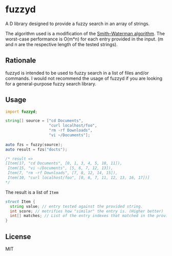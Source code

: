 # fuzzyd

A D library designed to provide a fuzzy search in an array of strings. 

The algorithm used is a modification of the [Smith–Waterman algorithm](https://en.m.wikipedia.org/wiki/Smith%E2%80%93Waterman_algorithm). The worst-case performance is O(m*n) for each entry provided in the input. (m and n are the respective length of the tested strings).

## Rationale

fuzzyd is intended to be used to fuzzy search in a list of files and/or commands. I would not
recommend the usage of fuzzyd if you are looking for a general-purpose fuzzy search library.

## Usage

```d
import fuzzyd;

string[] source = ["cd Documents",
                   "curl localhost/foo",
                   "rm -rf Downloads",
                   "vi ~/Documents"];
                   
auto fzs = fuzzy(source);
auto result = fzs("docts");

/* result => 
[Item(17, "cd Documents", [0, 1, 3, 4, 5, 10, 11]),
 Item(15, "vi ~/Documents", [5, 6, 7, 12, 13]),
 Item(7, "rm -rf Downloads", [7, 8, 12, 14, 15]),
 Item(10, "curl localhost/foo", [0, 6, 7, 11, 12, 13, 16, 17])]
*/
```

The result is a list of `Item`

```d
struct Item {
  string value; // entry tested against the provided string. 
  int score; // metrifies how "similar" the entry is. (Higher better)
  int[] matches; // List of the entry indexes that matched in the provided string.
}
```

## License
MIT
